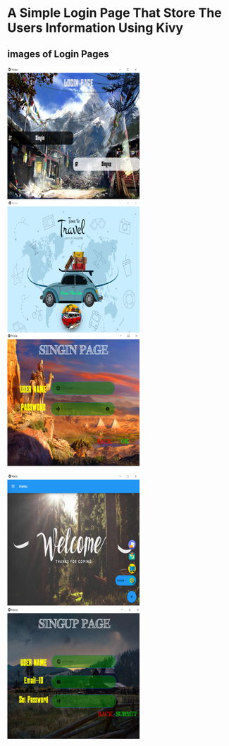# A Simple Login Page That Store The Users Information Using Kivy


## **images of Login Pages**

<img src='kivy_login/Annotation 2020-07-05 180817.png' width="300" height="300">     <img src='kivy_login/Annotation 2020-07-05 165434.png' width="300" height="300">         <img src='kivy_login/Annotation 2020-06-17 152236.png' width="300" height="300">


<img src='kivy_login/Annotation 2020-07-05 165512.png' width="300" height="300">         <img src='kivy_login/Annotation 2020-07-05 171337.png' width="300" height="300">


